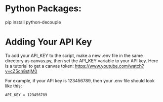 

# Python Packages:
pip install python-decouple

# Adding Your API Key
To add your API_KEY to the script, make a new .env file in the same directory as canvas.py, then set the API_KEY variable to your API key. 
Here is a tutorial to get a canvas token: https://www.youtube.com/watch?v=cZ5cn8stjM0

For example, if your API key is 123456789, then your .env file should look like this:

```API_KEY = 123456789```

